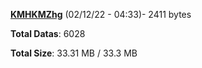 [**KMHKMZhg**](/data/KMHKMZhg.txt) (02/12/22 - 04:33)- 2411 bytes

**Total Datas**: 6028

**Total Size**: 33.31 MB / 33.3 MB